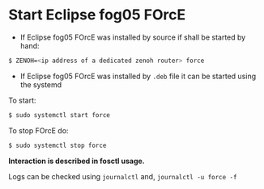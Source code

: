 # Start Eclipse fog05 FOrcE

- If Eclipse fog05 FOrcE was installed by source if shall be started by hand:

```bash
$ ZENOH=<ip address of a dedicated zenoh router> force
```

- If Eclipse fog05 FOrcE was installed by `.deb` file it can be started using the systemd

To start:

```bash
$ sudo systemctl start force
```

To stop FOrcE do:

```bash
$ sudo systemctl stop force
```

**Interaction is described in fosctl usage.**

Logs can be checked using `journalctl` and, `journalctl -u force -f`
